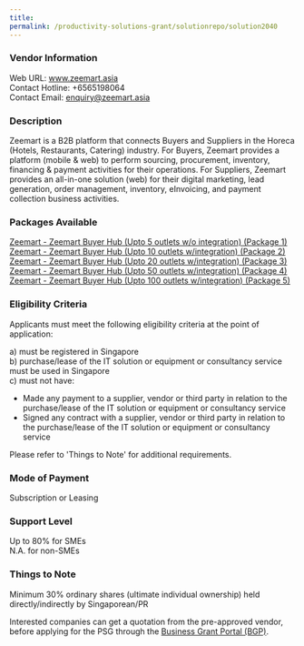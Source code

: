 ```yaml
---
title: 
permalink: /productivity-solutions-grant/solutionrepo/solution2040
---
```


### Vendor Information
Web URL: www.zeemart.asia <br>Contact Hotline: +6565198064 <br>Contact Email: enquiry@zeemart.asia <br>

### Description

Zeemart is a B2B platform that connects Buyers and Suppliers in the Horeca (Hotels, Restaurants, Catering) industry.  For Buyers, Zeemart provides a platform (mobile & web) to perform sourcing, procurement, inventory, financing & payment activities for their operations. For Suppliers, Zeemart provides an all-in-one solution (web) for their digital marketing, lead generation, order management, inventory, eInvoicing, and payment collection business activities.

### Packages Available

<a href='https://www.gobusiness.gov.sg/images/psg/Zeemart20200005_Desensitised_Annex_3_Part_1.pdf' target='_blank'>Zeemart - Zeemart Buyer Hub (Upto 5 outlets w/o integration) (Package 1)</a><br/>
<a href='https://www.gobusiness.gov.sg/images/psg/Zeemart20200005_Desensitised_Annex_3_Part_2.pdf' target='_blank'>Zeemart - Zeemart Buyer Hub (Upto 10 outlets w/integration) (Package 2)</a><br/>
<a href='https://www.gobusiness.gov.sg/images/psg/Zeemart20200005_Desensitised_Annex_3_Part_3.pdf' target='_blank'>Zeemart - Zeemart Buyer Hub (Upto 20 outlets w/integration) (Package 3)</a><br/>
<a href='https://www.gobusiness.gov.sg/images/psg/Zeemart20200005_Desensitised_Annex_3_Part_4.pdf' target='_blank'>Zeemart - Zeemart Buyer Hub (Upto 50 outlets w/integration) (Package 4)</a><br/>
<a href='https://www.gobusiness.gov.sg/images/psg/Zeemart20200005_Desensitised_Annex_3_Part_5.pdf' target='_blank'>Zeemart - Zeemart Buyer Hub (Upto 100 outlets w/integration) (Package 5)</a><br/>

### Eligibility Criteria

Applicants must meet the following eligibility criteria at the point of application:

a) must be registered in Singapore <br>
b) purchase/lease of the IT solution or equipment or consultancy service must be used in Singapore <br>
c) must not have:
- Made any payment to a supplier, vendor or third party in relation to the purchase/lease of the IT solution or equipment or consultancy service
- Signed any contract with a supplier, vendor or third party in relation to the purchase/lease of the IT solution or equipment or consultancy service

Please refer to 'Things to Note' for additional requirements.

### Mode of Payment
Subscription or Leasing

### Support Level
Up to 80% for SMEs <br>
N.A. for non-SMEs

### Things to Note
Minimum 30% ordinary shares (ultimate individual ownership) held directly/indirectly by Singaporean/PR

Interested companies can get a quotation from the pre-approved vendor, before applying for the PSG through the <a target='_blank' href='https://www.businessgrants.gov.sg/'>Business Grant Portal (BGP)</a>.
